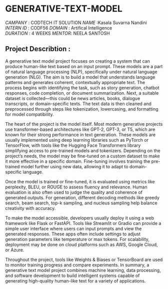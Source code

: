 # GENERATIVE-TEXT-MODEL
*CAMPANY* : CODTECH IT SOLUTION 
*NAME* :Kasala Suvarna Nandini  
*INTERN ID* : CODF56
*DOMAIN* : Artifical Intelligence  
*DURATION* : 4 WEEKS 
*MENTOR*: NEELA SANTOSH 
## Project Describtion :
A generative text model project focuses on creating a system that can produce human-like text based on an input prompt. These models are a part of natural language processing (NLP), specifically under natural language generation (NLG). The aim is to build a model that understands language patterns and generates coherent, contextually appropriate text. The process begins with identifying the task, such as story generation, chatbot responses, code completion, or document summarization. Next, a suitable dataset is collected—this could be news articles, books, dialogue transcripts, or domain-specific texts. The text data is then cleaned and preprocessed through steps like tokenization, lowercasing, and formatting for model compatibility.

The heart of the project is the model itself. Most modern generative projects use transformer-based architectures like GPT-2, GPT-3, or T5, which are known for their strong performance in text generation. These models are usually implemented using deep learning libraries such as PyTorch or TensorFlow, with tools like the Hugging Face Transformers library simplifying access to pre-trained models and tokenizers. Depending on the project’s needs, the model may be fine-tuned on a custom dataset to make it more effective in a specific domain. Fine-tuning involves training the pre-trained model further using new data, allowing it to adapt to domain-specific language.

Once the model is trained or fine-tuned, it is evaluated using metrics like perplexity, BLEU, or ROUGE to assess fluency and relevance. Human evaluation is also often used to judge the quality and coherence of generated outputs. For generation, different decoding methods like greedy search, beam search, top-k sampling, and nucleus sampling help balance creativity with accuracy.

To make the model accessible, developers usually deploy it using a web framework like Flask or FastAPI. Tools like Streamlit or Gradio can provide a simple user interface where users can input prompts and view the generated responses. These apps often include settings to adjust generation parameters like temperature or max tokens. For scalability, deployment may be done on cloud platforms such as AWS, Google Cloud, or Azure.

Throughout the project, tools like Weights & Biases or TensorBoard are used to monitor training progress and compare experiments. In summary, a generative text model project combines machine learning, data processing, and software development to build intelligent systems capable of generating high-quality human-like text for a variety of applications.
